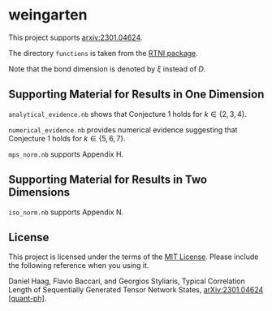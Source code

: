 # weingarten

This project supports [arxiv:2301.04624](https://arxiv.org/abs/2301.04624).

The directory `functions` is taken from the [RTNI package](https://github.com/MotohisaFukuda/RTNI).

Note that the bond dimension is denoted by $\xi$ instead of $D$.

## Supporting Material for Results in One Dimension

`analytical_evidence.nb` shows that Conjecture 1 holds for  $k \in \lbrace 2, 3, 4 \rbrace$.

`numerical_evidence.nb` provides numerical evidence suggesting that Conjecture 1 holds for  $k \in \lbrace 5, 6, 7 \rbrace$.

`mps_norm.nb` supports Appendix H.

## Supporting Material for Results in Two Dimensions

`iso_norm.nb` supports Appendix N.

## License

This project is licensed under the terms of the [MIT License](LICENSE.md). Please include the following reference when you using it.

Daniel Haag, Flavio Baccari, and Georgios Styliaris, Typical Correlation Length of Sequentially Generated Tensor Network States, [arXiv:2301.04624 [quant-ph]](https://arxiv.org/abs/2301.04624).
